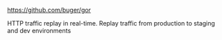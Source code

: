 https://github.com/buger/gor

HTTP traffic replay in real-time. Replay traffic from production to staging and dev environments
